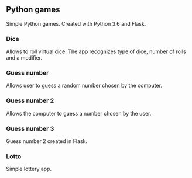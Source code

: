 ## Python games
Simple Python games. Created with Python 3.6 and Flask.

### Dice

Allows to roll virtual dice. The app recognizes type of dice, number of rolls and a modifier.

### Guess number

Allows user to guess a random number chosen by the computer.

### Guess number 2

Allows the computer to guess a number chosen by the user.

### Guess number 3

Guess number 2 created in Flask.

### Lotto

Simple lottery app.


